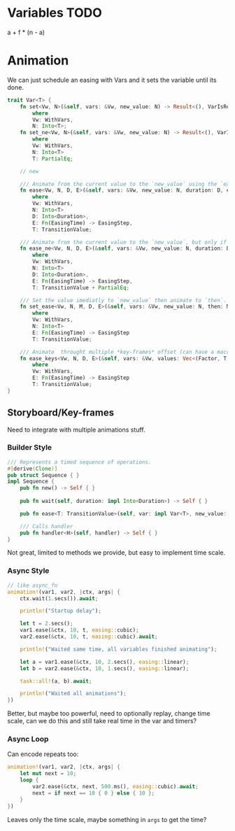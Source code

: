 # Variables TODO

a + f * (n - a)

# Animation

We can just schedule an easing with Vars and it sets the variable until its done.

```rust
trait Var<T> {
    fn set<Vw, N>(&self, vars: &Vw, new_value: N) -> Result<(), VarIsReadOnly>
        where
        Vw: WithVars,
        N: Into<T>;
    fn set_ne<Vw, N>(&self, vars: &Vw, new_value: N) -> Result<(), VarIsReadOnly>
        where
        Vw: WithVars,
        N: Into<T>
        T: PartialEq;

    // new

    /// Animate from the current value to the `new_value` using the `easing_fn` function that defines a curve.
    fn ease<Vw, N, D, E>(&self, vars: &Vw, new_value: N, duration: D, easing_fn: E) -> Result<(), VarIsReadOnly>
        where
        Vw: WithVars,
        N: Into<T>
        D: Into<Duration>,
        E: Fn(EasingTime) -> EasingStep,
        T: TransitionValue;

    /// Animate from the current value to the `new_value`, but only if the current value is not equal to `new_value`.
    fn ease_ne<Vw, N, D, E>(&self, vars: &Vw, new_value: N, duration: D, easing_fn: E) -> Result<(), VarIsReadOnly>
        where
        Vw: WithVars,
        N: Into<T>
        D: Into<Duration>,
        E: Fn(EasingTime) -> EasingStep,
        T: TransitionValue + PartialEq;

    /// Set the value imediatly to `new_value` then animate to `then`.
    fn set_ease<Vw, N, M, D, E>(&self, vars: &Vw, new_value: N, then: M, duration: D, easing_fn: E) -> Result<(), VarIsReadOnly>
        where
        Vw: WithVars,
        N: Into<T>
        E: Fn(EasingTime) -> EasingStep
        T: TransitionValue;

    /// Animate  throught multiple *key-frames* offset (can have a macro like gradient `stops!` here)
    fn ease_keys<Vw, N, D, E>(&self, vars: &Vw, values: Vec<(Factor, T)>, duration: D, easing_fn: E) -> Result<(), VarIsReadOnly>
        where
        Vw: WithVars,
        E: Fn(EasingTime) -> EasingStep
        T: TransitionValue;
}
```

## Storyboard/Key-frames

Need to integrate with multiple animations stuff.

### Builder Style

```rust
/// Represents a timed sequence of operations.
#[derive(Clone)]
pub struct Sequence { }
impl Sequence {
    pub fn new() -> Self { }
    
    pub fn wait(self, duration: impl Into<Duration>) -> Self { }

    pub fn ease<T: TransitionValue>(self, var: impl Var<T>, new_value: impl Into<T>) -> Self { }

    /// Calls handler
    pub fn handler<H>(self, handler) -> Self { }
}
```

Not great, limited to methods we provide, but easy to implement time scale.

### Async Style

```rust
// like async_fn
animation!(var1, var2, |ctx, args| {
    ctx.wait(1.secs()).await;

    println!("Startup delay");

    let t = 2.secs();
    var1.ease(&ctx, 10, t, easing::cubic);
    var2.ease(&ctx, 10, t, easing::cubic).await;

    println!("Waited same time, all variables finished animating");

    let a = var1.ease(&ctx, 10, 2.secs(), easing::linear);
    let b = var2.ease(&ctx, 10, 1.secs(), easing::linear);

    task::all!(a, b).await;

    println!("Waited all animations");
})
```

Better, but maybe too powerful, need to optionally replay, change time scale, can we do this and still take real time in the var and timers?


### Async Loop

Can encode repeats too:

```rust
animation!(var1, var2, |ctx, args| {
    let mut next = 10;
    loop {
        var2.ease(&ctx, next, 500.ms(), easing::cubic).await;
        next = if next == 10 { 0 } else { 10 };
    }
})
```

Leaves only the time scale, maybe something in `args` to get the time?